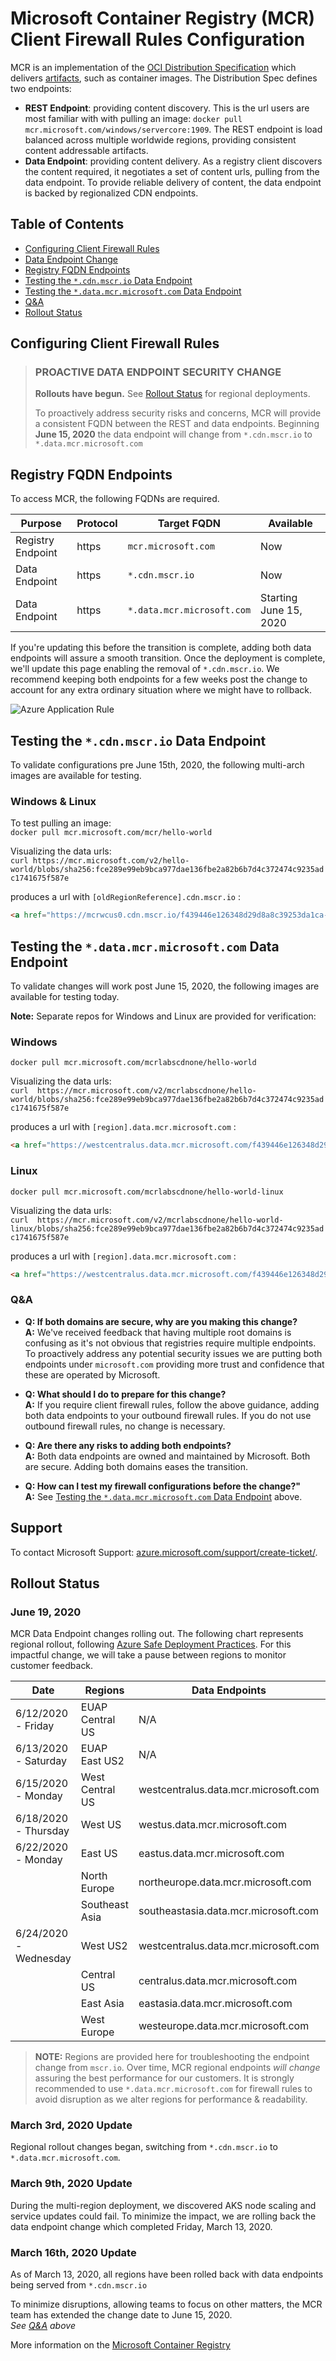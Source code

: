 # Microsoft Container Registry (MCR) Client Firewall Rules Configuration

MCR is an implementation of the [OCI Distribution Specification][oci-spec] which delivers [artifacts][oci-artifacts], such as container images. The Distribution Spec defines two endpoints:

- **REST Endpoint**: providing content discovery. This is the url users are most familiar with with pulling an image: `docker pull mcr.microsoft.com/windows/servercore:1909`. The REST endpoint is load balanced across multiple worldwide regions, providing consistent content addressable artifacts.
- **Data Endpoint**: providing content delivery. As a registry client discovers the content required, it negotiates a set of content urls, pulling from the data endpoint. To provide reliable delivery of content, the data endpoint is backed by regionalized CDN endpoints.

## Table of Contents

- [Configuring Client Firewall Rules](#configuring-client-firewall-rules)
- [Data Endpoint Change](#data-endpoint-change)
- [Registry FQDN Endpoints](#registry-fqdn-endpoints)
- [Testing the `*.cdn.mscr.io` Data Endpoint](#testing-the-cdnmscrio-data-endpoint)
- [Testing the `*.data.mcr.microsoft.com` Data Endpoint](#testing-the-datamcrmicrosoftcom-data-endpoint)
- [Q&A](#qa)
- [Rollout Status](#rollout-status)

## Configuring Client Firewall Rules

> ### **PROACTIVE DATA ENDPOINT SECURITY CHANGE**
>
> **Rollouts have begun.**  See [Rollout Status](#rollout-status) for regional deployments.
>
> To proactively address security risks and concerns, MCR will provide a consistent FQDN between the REST and data endpoints. Beginning **June 15, 2020** the data endpoint will change from `*.cdn.mscr.io` to `*.data.mcr.microsoft.com`

## Registry FQDN Endpoints

To access MCR, the following FQDNs are required.

| Purpose | Protocol | Target FQDN | Available |
| - | - | - | - |
| Registry Endpoint | https | `mcr.microsoft.com` | Now |
| Data Endpoint | https | `*.cdn.mscr.io` | Now |
| Data Endpoint | https | `*.data.mcr.microsoft.com` | Starting June  15, 2020 |

If you're updating this before the transition is complete, adding both data endpoints will assure a smooth transition. Once the deployment is complete, we'll update this page enabling the removal of `*.cdn.mscr.io`. We recommend keeping both endpoints for a few weeks post the change to account for any extra ordinary situation where we might have to rollback.

![Azure Application Rule](./media/mcr-client-firewall-rules.png)

## Testing the `*.cdn.mscr.io` Data Endpoint

To validate configurations pre June 15th, 2020, the following multi-arch images are available for testing.

### Windows & Linux

To test pulling an image:  
`docker pull mcr.microsoft.com/mcr/hello-world`

Visualizing the data urls:  
`curl https://mcr.microsoft.com/v2/hello-world/blobs/sha256:fce289e99eb9bca977dae136fbe2a82b6b7d4c372474c9235adc1741675f587e`

produces a url with `[oldRegionReference].cdn.mscr.io` :

```html
<a href="https://mcrwcus0.cdn.mscr.io/f439446e126348d29d8a8c39253da1ca-gqcvpppbjg//docker/registry/v2/blobs/...
```

## Testing the `*.data.mcr.microsoft.com` Data Endpoint

To validate changes will work post June 15, 2020, the following images are available for testing today.

**Note:** Separate repos for Windows and Linux are provided for verification:

### Windows

`docker pull mcr.microsoft.com/mcrlabscdnone/hello-world`

Visualizing the data urls:  
`curl  https://mcr.microsoft.com/v2/mcrlabscdnone/hello-world/blobs/sha256:fce289e99eb9bca977dae136fbe2a82b6b7d4c372474c9235adc1741675f587e`

produces a url with `[region].data.mcr.microsoft.com` :

```html
<a href="https://westcentralus.data.mcr.microsoft.com/f439446e126348d29d8a8c39253da1ca-gqcvpppbjg//docker/registry/v2/blobs/...
```

### Linux

`docker pull mcr.microsoft.com/mcrlabscdnone/hello-world-linux`

Visualizing the data urls:  
`curl  https://mcr.microsoft.com/v2/mcrlabscdnone/hello-world-linux/blobs/sha256:fce289e99eb9bca977dae136fbe2a82b6b7d4c372474c9235adc1741675f587e`

produces a url with `[region].data.mcr.microsoft.com` :

```html
<a href="https://westcentralus.data.mcr.microsoft.com/f439446e126348d29d8a8c39253da1ca-gqcvpppbjg//docker/registry/v2/blobs/...
```

### Q&A

- **Q: If both domains are secure, why are you making this change?**  
  **A:** We've received feedback that having multiple root domains is confusing as it's not obvious that registries require multiple endpoints. To proactively address any potential security issues we are putting both endpoints under `microsoft.com` providing more trust and confidence that these are operated by Microsoft.

- **Q: What should I do to prepare for this change?**  
  **A:** If you require client firewall rules, follow the above guidance, adding both data endpoints to your outbound firewall rules. If you do not use outbound firewall rules, no change is necessary.
- **Q: Are there any risks to adding both endpoints?**  
  **A:** Both data endpoints are owned and maintained by Microsoft. Both are secure. Adding both domains eases the transition.
- **Q: How can I test my firewall configurations before the change?"**  
  **A:** See [Testing the `*.data.mcr.microsoft.com` Data Endpoint](#testing-the-datamcrmicrosoftcom-data-endpoint) above.

## Support

To contact Microsoft Support: [azure.microsoft.com/support/create-ticket/](https://azure.microsoft.com/support/create-ticket/).

## Rollout Status

### June 19, 2020

MCR Data Endpoint changes rolling out.
The following chart represents regional rollout, following [Azure Safe Deployment Practices](https://azure.microsoft.com/en-us/blog/advancing-safe-deployment-practices). For this impactful change, we will take a pause between regions to monitor customer feedback.

| Date                  | Regions         | Data Endpoints                       | Status   |
| -                     | -               | -                                    | -        |
| 6/12/2020 - Friday    | EUAP Central US | N/A                                  | Complete |
| 6/13/2020 - Saturday  | EUAP East US2   | N/A                                  | Complete |
| 6/15/2020 - Monday    | West Central US | westcentralus.data.mcr.microsoft.com | Complete |
| 6/18/2020 - Thursday  | West US         | westus.data.mcr.microsoft.com        | Complete |
| 6/22/2020 - Monday    | East US         | eastus.data.mcr.microsoft.com        | Queued   |
|                       | North Europe    | northeurope.data.mcr.microsoft.com   | Queued   |
|                       | Southeast Asia  | southeastasia.data.mcr.microsoft.com | Queued   |
| 6/24/2020 - Wednesday | West US2        | westcentralus.data.mcr.microsoft.com | Queued   |
|                       | Central US      | centralus.data.mcr.microsoft.com     | Queued   |
|                       | East Asia       | eastasia.data.mcr.microsoft.com      | Queued   |
|                       | West Europe     | westeurope.data.mcr.microsoft.com    | Queued   |

> **NOTE:** Regions are provided here for troubleshooting the endpoint change from `mscr.io`. Over time, MCR regional endpoints _will change_ assuring the best performance for our customers. It is strongly recommended to use `*.data.mcr.microsoft.com` for firewall rules to avoid disruption as we alter regions for performance & readability.

### March 3rd, 2020 Update

Regional rollout changes began, switching from `*.cdn.mscr.io` to `*.data.mcr.microsoft.com`.

### March 9th, 2020 Update

During the multi-region deployment, we discovered AKS node scaling and service updates could fail. To minimize the impact, we are rolling back the data endpoint change which completed Friday, March 13, 2020.

### March 16th, 2020 Update

As of March 13, 2020, all regions have been rolled back with data endpoints being served from `*.cdn.mscr.io`

To minimize disruptions, allowing teams to focus on other matters, the MCR team has extended the change date to June 15, 2020.  
*See [Q&A](#qa) above*

More information on the [Microsoft Container Registry][mcr]

[azure-safe-deployment]: https://azure.microsoft.com/blog/advancing-safe-deployment-practices/
[mcr]:                   https://aka.ms/mcr
[oci-spec]:              https://github.com/opencontainers/distribution-spec
[oci-artifacts]:         https://github.com/opencontainers/artifacts
